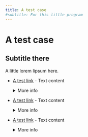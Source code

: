 ```yaml
---
title: A test case
#subtitle: For this little program
---
```


# A test case

## Subtitle there

A little lorem lipsum here.

* [A test link](#) - Text content
  <details>
    <summary>More info</summary>

  * **Title:** title
  * **URL:** <#>
  * **Publisher:** Publisher
  * **License:** a
  * **Type:** b
  * **Publication date:** c
  </details>

* [A test link](#) - Text content
  <details>
    <summary>More info</summary>

  * **Title:** title
  * **URL:** <#>
  * **Publisher:** Publisher
  * **License:** a
  * **Type:** b
  * **Publication date:** c
  </details>

* [A test link](#) - Text content
  <details>
    <summary>More info</summary>

  * **Title:** title
  * **URL:** <#>
  * **Publisher:** Publisher
  * **License:** a
  * **Type:** b
  * **Publication date:** c
  </details>
